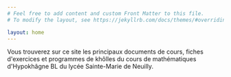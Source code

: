 ```yaml
---
# Feel free to add content and custom Front Matter to this file.
# To modify the layout, see https://jekyllrb.com/docs/themes/#overriding-theme-defaults

layout: home
---
```


Vous trouverez sur ce site les principaux documents de cours, fiches d'exercices et programmes de khôlles du cours de mathématiques d'Hypokhâgne BL du lycée Sainte-Marie de Neuilly.

